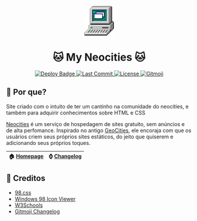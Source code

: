 
<div align="center">
  <img width=80 src="./docs/imgs/computer.png">
</div>

<h1 align="center">🐱 My Neocities 🐱</h1>
<div align="center">
  <a href="https://github.com/ericksantos12/Neocities-Page/actions/workflows/neocities.yml">
    <img src="https://img.shields.io/github/actions/workflow/status/ericksantos12/Neocities-Page/neocities.yml?label=Deploy&style=for-the-badge&color=a6e3a1&logoColor=D9E0EE&labelColor=302D41" alt="Deploy Badge">
  </a>
  <a href="https://github.com/ericksantos12/Neocities-Page/commits/main">
    <img src="https://img.shields.io/github/last-commit/ericksantos12/Neocities-Page?style=for-the-badge&color=cba6f7&logoColor=D9E0EE&labelColor=302D41" alt="Last Commit">
  </a>
  <!-- <a href="https://github.com/ericksantos12/Neocities-Page/stargazers">
    <img src="https://img.shields.io/github/stars/ericksantos12/Neocities-Page?style=for-the-badge&color=f38ba8&logoColor=D9E0EE&labelColor=302D41" alt="Stars">
  </a> -->
  <a href="https://github.com/ericksantos12/Neocities-Page/blob/main/LICENSE">
    <img src="https://img.shields.io/github/license/ericksantos12/Neocities-Page?style=for-the-badge&color=eba0ac&logoColor=D9E0EE&labelColor=302D41" alt="License">
  </a>
  <a href="https://gitmoji.dev">
    <img src="https://img.shields.io/badge/gitmoji-%20😜%20😍-FFDD67.svg?style=for-the-badge&color=f9e2af&logoColor=D9E0EE&labelColor=302D41" alt="Gitmoji">
  </a>
</div>

## 🧐 Por que?

Site criado com o intuito de ter um cantinho na comunidade do neocities, e também para adquirir conhecimentos sobre HTML e CSS

[Neocities](https://neocities.org) é um serviço de hospedagem de sites gratuito, sem anúncios e de alta perfomance. Inspirado no antigo [GeoCities](https://pt.wikipedia.org/wiki/Yahoo!_GeoCities), ele encoraja com que os usuários criem seus próprios sites estáticos, do jeito que quiserem e adicionando seus próprios toques.

<div align="center">

| 🏠 [Homepage](https://ericksantos12.neocities.org) | ⌚ [Changelog](https://github.com/ericksantos12/Neocities-Page/blob/main/CHANGELOG.md) |
| ------------------------------------------------- | ------------------------------------------------------------------------------------- |

</div>

## 📃 Creditos
- [98.css](https://jdan.github.io/98.css/)
- [Windows 98 Icon Viewer](https://win98icons.alexmeub.com)
- [W3Schools](https://www.w3schools.com)
- [Gitmoji Changelog](https://github.com/frinyvonnick/gitmoji-changelog)
